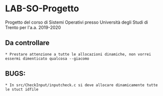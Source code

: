 # LAB-SO-Progetto
Progetto del corso di Sistemi Operativi presso Università degli Studi di Trento per l'a.a. 2019-2020

## Da controllare
	* Prestare attenzione a tutte le allocazioni dinamiche, non vorrei essermi dimenticato qualcosa --giacomo

## BUGS:
	* In src/CheckInput/inputcheck.c si deve allocare dinamicamente tutte le stuct idfile
